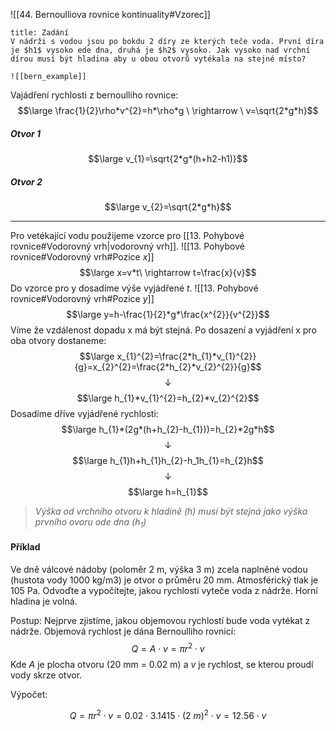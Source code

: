 ![[44. Bernoulliova rovnice kontinuality#Vzorec]]

```ad-summary
title: Zadání
V nádrži s vodou jsou po bokdu 2 díry ze kterých teče voda. První díra je $h1$ vysoko ede dna, druhá je $h2$ vysoko. Jak vysoko nad vrchní dírou musí být hladina aby u obou otvorů vytékala na stejné místo?

![[bern_example]]

```

Vajádření rychlosti z bernoulliho rovnice:
$$\large \frac{1}{2}\rho*v^{2}=h*\rho*g \ \rightarrow \ v=\sqrt{2*g*h}$$
##### Otvor 1 
$$\large v_{1}=\sqrt{2*g*(h+h2-h1)}$$
##### Otvor 2
$$\large v_{2}=\sqrt{2*g*h}$$

---
Pro vetékající vodu použijeme vzorce pro  [[13. Pohybové rovnice#Vodorovný vrh|vodorovný vrh]].
![[13. Pohybové rovnice#Vodorovný vrh#Pozice $x$]]
$$\large x=v*t\ \rightarrow t=\frac{x}{v}$$
Do vzorce pro y dosadíme výše vyjádřené $t$.
![[13. Pohybové rovnice#Vodorovný vrh#Pozice $y$]]
$$\large y=h-\frac{1}{2}*g*\frac{x^{2}}{v^{2}}$$
Víme že vzdálenost dopadu x má být stejná. Po dosazení a vyjádření x pro oba otvory dostaneme:
$$\large x_{1}^{2}=\frac{2*h_{1}*v_{1}^{2}}{g}=x_{2}^{2}=\frac{2*h_{2}*v_{2}^{2}}{g}$$
$$\downarrow$$
$$\large h_{1}*v_{1}^{2}=h_{2}*v_{2}^{2}$$
Dosadíme dříve vyjádřené rychlosti:
$$\large h_{1}*(2g*(h+h_{2}-h_{1}))=h_{2}*2g*h$$
$$\downarrow$$
$$\large h_{1}h+h_{1}h_{2}-h_1h_{1}=h_{2}h$$
$$\downarrow$$
$$\large h=h_{1}$$
> *Výška od vrchního otvoru k hladině ($h$) musí být stejná jako výška prvního ovoru ode dna ($h_{1}$)*

#### Příklad
Ve dně válcové nádoby (poloměr 2 m, výška 3 m) zcela naplněné vodou (hustota vody 1000 kg/m3) je otvor o průměru 20 mm. Atmosférický tlak je 105 Pa. Odvoďte a vypočítejte, jakou rychlostí vyteče voda z nádrže. Horní hladina je volná.

Postup:
Nejprve zjistíme, jakou objemovou rychlostí bude voda vytékat z nádrže. Objemová rychlost je dána Bernoulliho rovnicí:
$$Q = A \cdot v = \pi r^2 \cdot v$$
Kde $A$ je plocha otvoru (20 mm = 0.02 m) a $v$ je rychlost, se kterou proudí vody skrze otvor.

Výpočet:

$$Q = \pi r^2 \cdot v = 0.02 \cdot 3.1415 \cdot (2\ m)^2 \cdot v = 12.56 \cdot v$$
